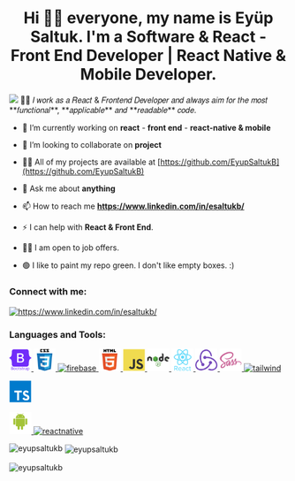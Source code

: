 <h1 align="center">Hi 👋🏻 everyone, my name is Eyüp Saltuk.
  I'm a Software & React - Front End Developer | React Native & Mobile Developer.</h1>

<img src="https://repository-images.githubusercontent.com/588181932/e36ec678-7984-4cdd-8e4c-a3932772ff8e">
 🧑‍💻 𝐼 𝑤𝑜𝑟𝑘 𝑎𝑠 𝑎 𝑅𝑒𝑎𝑐𝑡 & 𝐹𝑟𝑜𝑛𝑡𝑒𝑛𝑑 𝐷𝑒𝑣𝑒𝑙𝑜𝑝𝑒𝑟 𝑎𝑛𝑑 𝑎𝑙𝑤𝑎𝑦𝑠 𝑎𝑖𝑚 𝑓𝑜𝑟 𝑡ℎ𝑒 𝑚𝑜𝑠𝑡 **𝑓𝑢𝑛𝑐𝑡𝑖𝑜𝑛𝑎𝑙**, **𝑎𝑝𝑝𝑙𝑖𝑐𝑎𝑏𝑙𝑒** 𝑎𝑛𝑑 **𝑟𝑒𝑎𝑑𝑎𝑏𝑙𝑒** 𝑐𝑜𝑑𝑒.
 
- 🔭 I’m currently working on **react** - **front end** - **react-native & mobile**

- 👯 I’m looking to collaborate on **project**

- 👨‍💻 All of my projects are available at [https://github.com/EyupSaltukB](https://github.com/EyupSaltukB)

- 💬 Ask me about **anything**

- 📫 How to reach me **https://www.linkedin.com/in/esaltukb/**

- ⚡ I can help with **React & Front End**.

- 🤝🏻 I am open to job offers.

- 🟢 I like to paint my repo green. I don't like empty boxes. :)

<h3 align="left">Connect with me:</h3>
<p align="left">
<a href="https://linkedin.com/in/https://www.linkedin.com/in/esaltukb/" target="blank"><img align="center" src="https://raw.githubusercontent.com/rahuldkjain/github-profile-readme-generator/master/src/images/icons/Social/linked-in-alt.svg" alt="https://www.linkedin.com/in/esaltukb/" height="30" width="40" /></a>
</p>

<h3 align="left">Languages and Tools:</h3>
<p align="left"> <a href="https://getbootstrap.com" target="_blank" rel="noreferrer"> <img src="https://raw.githubusercontent.com/devicons/devicon/master/icons/bootstrap/bootstrap-plain-wordmark.svg" alt="bootstrap" width="40" height="40"/> </a> <a href="https://www.w3schools.com/css/" target="_blank" rel="noreferrer"> <img src="https://raw.githubusercontent.com/devicons/devicon/master/icons/css3/css3-original-wordmark.svg" alt="css3" width="40" height="40"/> </a> <a href="https://firebase.google.com/" target="_blank" rel="noreferrer"> <img src="https://www.vectorlogo.zone/logos/firebase/firebase-icon.svg" alt="firebase" width="40" height="40"/> </a> <a href="https://www.w3.org/html/" target="_blank" rel="noreferrer"> <img src="https://raw.githubusercontent.com/devicons/devicon/master/icons/html5/html5-original-wordmark.svg" alt="html5" width="40" height="40"/> </a> <a href="https://developer.mozilla.org/en-US/docs/Web/JavaScript" target="_blank" rel="noreferrer"> <img src="https://raw.githubusercontent.com/devicons/devicon/master/icons/javascript/javascript-original.svg" alt="javascript" width="40" height="40"/> </a>  </a> <a href="https://nodejs.org" target="_blank" rel="noreferrer"> <img src="https://raw.githubusercontent.com/devicons/devicon/master/icons/nodejs/nodejs-original-wordmark.svg" alt="nodejs" width="40" height="40"/> </a> <a href="https://reactjs.org/" target="_blank" rel="noreferrer"> <img src="https://raw.githubusercontent.com/devicons/devicon/master/icons/react/react-original-wordmark.svg" alt="react" width="40" height="40"/> </a> <a href="https://redux.js.org" target="_blank" rel="noreferrer"> <img src="https://raw.githubusercontent.com/devicons/devicon/master/icons/redux/redux-original.svg" alt="redux" width="40" height="40"/> </a> <a href="https://sass-lang.com" target="_blank" rel="noreferrer"> <img src="https://raw.githubusercontent.com/devicons/devicon/master/icons/sass/sass-original.svg" alt="sass" width="40" height="40"/> </a> <a href="https://tailwindcss.com/" target="_blank" rel="noreferrer"> <img src="https://www.vectorlogo.zone/logos/tailwindcss/tailwindcss-icon.svg" alt="tailwind" width="40" height="40"/> </a> </p>
<img src="https://raw.githubusercontent.com/devicons/devicon/master/icons/typescript/typescript-original.svg" alt="typescript" width="40" height="40"/> </a> </p>

<p align="left"> <a href="https://developer.android.com" target="_blank" rel="noreferrer"> <img src="https://raw.githubusercontent.com/devicons/devicon/master/icons/android/android-original-wordmark.svg" alt="android" width="40" height="40"/> </a> <a href="https://reactnative.dev/" target="_blank" rel="noreferrer"> <img src="https://reactnative.dev/img/header_logo.svg" alt="reactnative" width="40" height="40"/> </a> </p>

<p><img align="left" src="https://github-readme-stats.vercel.app/api/top-langs?username=eyupsaltukb&show_icons=true&locale=en&layout=compact" alt="eyupsaltukb" /></p>
<p>&nbsp;<img align="center" src="https://github-readme-stats.vercel.app/api?username=eyupsaltukb&show_icons=true&locale=en" alt="eyupsaltukb" /></p>
<p><img align="center" src="https://github-readme-streak-stats.herokuapp.com/?user=eyupsaltukb&" alt="eyupsaltukb" /></p>
